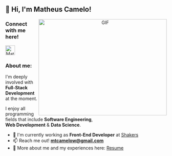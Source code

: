 ## 👋 Hi, I'm Matheus Camelo!

<a target="_blank" align="center">
  <img align="right" top="500" height="300" width="400" alt="GIF" src="https://media.giphy.com/media/SWoSkN6DxTszqIKEqv/giphy.gif">
</a>

### Connect with me here!
<a href="https://www.linkedin.com/in/mtcamelo/">
  <img alt="Matheus Camelo LinkedIn" width="30px" src="https://content.linkedin.com/content/dam/me/business/en-us/amp/brand-site/v2/bg/LI-Bug.svg.original.svg" />
</a>

### About me:
I'm deeply involved with **Full-Stack Development** at the moment.
<br>

I enjoy all programming fields that include **Software Engineering**,
<br>
**Web Development** & **Data Science**.

- 🔭 I'm currently working as **Front-End Developer** at <a href="https://www.linkedin.com/company/shakersagencia/" target="blank">Shakers</a> <br>
- 📫 Reach me out! **mtcamelow@gmail.com** <br>
- 📄 More about me and my experiences here: <a href="https://github.com/Matheus-Camelo" target="blank">Resume</a> <br>

<!--
### Programming Languages & Frameworks

<div style="Display': inline_block"><br>
<img height="30" width="40" src="https://cdn.jsdelivr.net/gh/devicons/devicon/icons/python/python-original-wordmark.svg" title="Matheus-Python" />
<img height="30" width="40" src="https://cdn.jsdelivr.net/gh/devicons/devicon/icons/javascript/javascript-original.svg" title="Matheus-JS" />
<img height="30" width="40" src="https://cdn.jsdelivr.net/gh/devicons/devicon/icons/linkedin/linkedin-original.svg" title="Matheus-Python" />
<img height="30" width="40" src="https://cdn.jsdelivr.net/gh/devicons/devicon/icons/linkedin/linkedin-original.svg" title="Matheus-Python" />
<img height="30" width="40" src="https://cdn.jsdelivr.net/gh/devicons/devicon/icons/linkedin/linkedin-original.svg" title="Matheus-Python" />
<img height="30" width="40" src="https://cdn.jsdelivr.net/gh/devicons/devicon/icons/linkedin/linkedin-original.svg" title="Matheus-Python" />
</div>
-->

